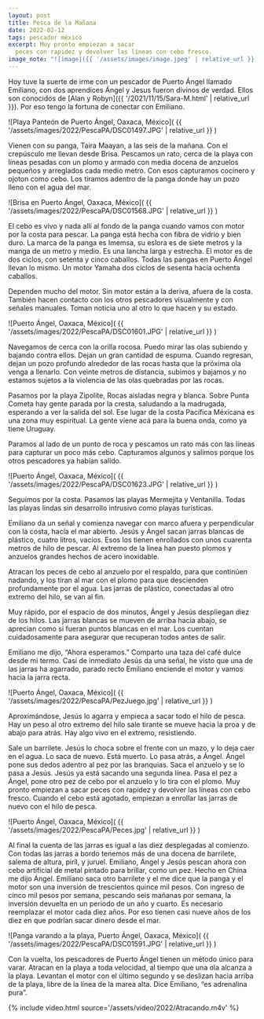 ```yaml
---
layout: post
title: Pesca de la Mañana
date: 2022-02-12
tags: pescador méxico
excerpt: Muy pronto empiezan a sacar
  peces con rapidez y devolver las líneas con cebo fresco.
image_note: "![image]({{ '/assets/images/image.jpeg' | relative_url }})"
---
```


Hoy tuve la suerte de irme con un pescador de Puerto Ángel llamado Emiliano,
con dos aprendices Ángel y Jesus fueron divinos de verdad. Ellos son conocidos
de [Alan y Robyn]({{ '/2021/11/15/Sara-M.html' | relative_url }}).  Por eso
tengo la fortuna de conectar con Emiliano.

![Playa Panteón de Puerto Ángel, Oaxaca, México](
  {{ '/assets/images/2022/PescaPA/DSC01497.JPG' | relative_url }}
)

Vienen con su panga, Taira Maayan, a las seis de la mañana. Con el crepúsculo
me llevan desde Brisa. Pescamos un rato, cerca de la playa con líneas pesadas
con un plomo y armado con media docena de anzuelos pequeños y arreglados cada
medio metro. Con esos capturamos cocinero y ojoton como cebo. Los tiramos
adentro de la panga donde hay un pozo lleno con el agua del mar.

![Brisa en Puerto Ángel, Oaxaca, México](
  {{ '/assets/images/2022/PescaPA/DSC01568.JPG' | relative_url }}
)

El cebo es vivo y nada allí al fondo de la panga cuando vamos con motor por la
costa para pescar. La panga está hecha con fibra de vidrio y bien duro. La
marca de la panga es Imemsa, su eslora es de siete metros y la manga de un
metro y medio. Es una lancha larga y estrecha. El motor es de dos ciclos, con
setenta y cinco caballos. Todas las pangas en Puerto Ángel llevan lo mismo. Un
motor Yamaha dos ciclos de sesenta hacía ochenta caballos.

Dependen mucho del motor. Sin motor están a la deriva, afuera de la costa.
También hacen contacto con los otros pescadores visualmente y con señales
manuales. Toman noticia uno al otro lo que hacen y su estado.

![Puerto Ángel, Oaxaca, México](
  {{ '/assets/images/2022/PescaPA/DSC01601.JPG' | relative_url }}
)

Navegamos de cerca con la orilla rocosa. Puedo mirar las olas subiendo y
bajando contra ellos. Dejan un gran cantidad de espuma. Cuando regresan, dejan
un pozo profundo alrededor de las rocas hasta que la próxima ola venga a
llenarlo. Con veinte metros de distancia, subimos y bajamos y no estamos
sujetos a la violencia de las olas quebradas por las rocas.

Pasamos por la playa Zipolite, Rocas aisladas negra y blanca. Sobre Punta
Cometa hay gente parada por la cresta, saludando a la madrugada, esperando a
ver la salida del sol. Ese lugar de la costa Pacífica Méxicana es una zona muy
espiritual. La gente viene acá para la buena onda, como ya tiene Uruguay.

Paramos al lado de un punto de roca y pescamos un rato más con las líneas para
capturar un poco más cebo. Capturamos algunos y salimos porque los otros
pescadores ya habían salido.

![Puerto Ángel, Oaxaca, México](
  {{ '/assets/images/2022/PescaPA/DSC01623.JPG' | relative_url }}
)

Seguimos por la costa. Pasamos las playas Mermejita y Ventanilla. Todas las
playas lindas sin desarrollo intrusivo como playas turísticas.

Emiliano da un señal y comienza navegar con marco afuera y perpendicular con la
costa, hacía el mar abierto. Jesús y Ángel sacan jarras blancas de plástico,
cuatro litros, vacíos. Esos los tienen enrollados con unos cuarenta metros de
hilo de pescar. Al extremo de la línea han puesto plomos y anzuelos grandes
hechos de acero inoxidable.

Atracan los peces de cebo al anzuelo por el respaldo, para que continúen
nadando, y los tiran al mar con el plomo para que descienden profundamente por
el agua. Las jarras de plástico, conectadas al otro extremo del hilo, se van al
fin.

Muy rápido, por el espacio de dos minutos, Ángel y Jesús despliegan diez de los
hilos. Las jarras blancas se mueven de arriba hacia abajo, se aprecian como si
fueran puntos blancas en el mar. Los cuentan cuidadosamente para asegurar que
recuperan todos antes de salir.

Emiliano me dijo, “Ahora esperamos.” Comparto una taza del café dulce desde mi
termo. Casi de inmediato Jesús da una señal, he visto que una de las jarras ha
agarrado, parado recto Emiliano enciende el motor y vamos hacia la jarra recta.

![Puerto Ángel, Oaxaca, México](
  {{ '/assets/images/2022/PescaPA/PezJuego.jpg' | relative_url }}
)

Aproximándose, Jesús lo agarra y empieca a sacar todo el hilo de pesca.  Hay un
peso al otro extremo del hilo sale tirante se mueve hacia la proa y de abajo
para atrás. Hay algo vivo en el extremo, resistiendo.

Sale un barrilete. Jesús lo choca sobre el frente con un mazo, y lo deja caer
en el agua. Lo saca de nuevo. Está muerto. Lo pasa atrás, a Ángel.  Ángel pone
sus dedos adentro al pez por las branquias. Saca el anzuelo y se lo pasa a
Jesús.  Jesús ya está sacando una segunda línea. Pasa el pez a Ángel, pone otro
pez de cebo por el anzuelo y lo tira con el plomo. Muy pronto empiezan a sacar
peces con rapidez y devolver las líneas con cebo fresco. Cuando el cebo está
agotado, empiezan a enrollar las jarras de nuevo con el hilo de pesca.

![Puerto Ángel, Oaxaca, México](
  {{ '/assets/images/2022/PescaPA/Peces.jpg' | relative_url }}
)

Al final la cuenta de las jarras es igual a las diez desplegadas al comienzo.
Con todas las jarras a bordo tenemos más de una docena de barrilete, salema de
altura, piríl, y juruel. Emiliano, Ángel y Jesús pescan ahora con cebo
artificial de metal pintado para brillar, como un pez. Hecho en China me dijo
Ángel. Emiliano saca otro barrilete y el me dice que la panga y el motor son
una inversión de trescientos quince mil pesos. Con ingreso de cinco mil pesos
por semana, pescando seis mañanas por semana, la inversión devuelta en un
periodo de un año y cuarto. Es necesario reemplazar el motor cada diez años.
Por eso tienen casi nueve años de los diez en que podrían sacar dinero desde el
mar.

![Panga varando a la playa, Puerto Ángel, Oaxaca, México](
  {{ '/assets/images/2022/PescaPA/DSC01591.JPG' | relative_url }}
)

Con la vuelta, los pescadores de Puerto Ángel tienen un método único para
varar. Atracan en la playa a toda velocidad, al tiempo que una ola alcanza a la
playa. Levantan el motor con el último segundo y se deslizan hacia arriba de la
playa, libre de la línea de la marea alta. Dice Emiliano, “es adrenalina pura”.

{% include video.html source='/assets/video/2022/Atracando.m4v' %}

